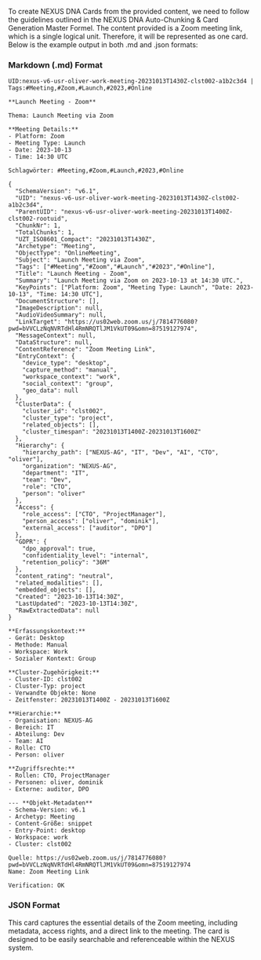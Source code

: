 To create NEXUS DNA Cards from the provided content, we need to follow the guidelines outlined in the NEXUS DNA Auto-Chunking & Card Generation Master Formel. The content provided is a Zoom meeting link, which is a single logical unit. Therefore, it will be represented as one card. Below is the example output in both .md and .json formats:

### Markdown (.md) Format

```
UID:nexus-v6-usr-oliver-work-meeting-20231013T1430Z-clst002-a1b2c3d4 | Tags:#Meeting,#Zoom,#Launch,#2023,#Online

**Launch Meeting - Zoom**

Thema: Launch Meeting via Zoom

**Meeting Details:**
- Platform: Zoom
- Meeting Type: Launch
- Date: 2023-10-13
- Time: 14:30 UTC

Schlagwörter: #Meeting,#Zoom,#Launch,#2023,#Online

{
  "SchemaVersion": "v6.1",
  "UID": "nexus-v6-usr-oliver-work-meeting-20231013T1430Z-clst002-a1b2c3d4",
  "ParentUID": "nexus-v6-usr-oliver-work-meeting-20231013T1400Z-clst002-rootuid",
  "ChunkNr": 1,
  "TotalChunks": 1,
  "UZT_ISO8601_Compact": "20231013T1430Z",
  "Archetype": "Meeting",
  "ObjectType": "OnlineMeeting",
  "Subject": "Launch Meeting via Zoom",
  "Tags": ["#Meeting","#Zoom","#Launch","#2023","#Online"],
  "Title": "Launch Meeting - Zoom",
  "Summary": "Launch Meeting via Zoom on 2023-10-13 at 14:30 UTC.",
  "KeyPoints": ["Platform: Zoom", "Meeting Type: Launch", "Date: 2023-10-13", "Time: 14:30 UTC"],
  "DocumentStructure": [],
  "ImageDescription": null,
  "AudioVideoSummary": null,
  "LinkTarget": "https://us02web.zoom.us/j/7814776080?pwd=bVVCLzNqNVRTdHl4RmNRQTlJM1VkUT09&omn=87519127974",
  "MessageContext": null,
  "DataStructure": null,
  "ContentReference": "Zoom Meeting Link",
  "EntryContext": {
    "device_type": "desktop",
    "capture_method": "manual",
    "workspace_context": "work",
    "social_context": "group",
    "geo_data": null
  },
  "ClusterData": {
    "cluster_id": "clst002",
    "cluster_type": "project",
    "related_objects": [],
    "cluster_timespan": "20231013T1400Z-20231013T1600Z"
  },
  "Hierarchy": {
    "hierarchy_path": ["NEXUS-AG", "IT", "Dev", "AI", "CTO", "oliver"],
    "organization": "NEXUS-AG",
    "department": "IT",
    "team": "Dev",
    "role": "CTO",
    "person": "oliver"
  },
  "Access": {
    "role_access": ["CTO", "ProjectManager"],
    "person_access": ["oliver", "dominik"],
    "external_access": ["auditor", "DPO"]
  },
  "GDPR": {
    "dpo_approval": true,
    "confidentiality_level": "internal",
    "retention_policy": "36M"
  },
  "content_rating": "neutral",
  "related_modalities": [],
  "embedded_objects": [],
  "Created": "2023-10-13T14:30Z",
  "LastUpdated": "2023-10-13T14:30Z",
  "RawExtractedData": null
}

**Erfassungskontext:**
- Gerät: Desktop
- Methode: Manual
- Workspace: Work
- Sozialer Kontext: Group

**Cluster-Zugehörigkeit:**
- Cluster-ID: clst002
- Cluster-Typ: project
- Verwandte Objekte: None
- Zeitfenster: 20231013T1400Z - 20231013T1600Z

**Hierarchie:**
- Organisation: NEXUS-AG
- Bereich: IT
- Abteilung: Dev
- Team: AI
- Rolle: CTO
- Person: oliver

**Zugriffsrechte:**
- Rollen: CTO, ProjectManager
- Personen: oliver, dominik
- Externe: auditor, DPO

--- **Objekt-Metadaten**
- Schema-Version: v6.1
- Archetyp: Meeting
- Content-Größe: snippet
- Entry-Point: desktop
- Workspace: work
- Cluster: clst002

Quelle: https://us02web.zoom.us/j/7814776080?pwd=bVVCLzNqNVRTdHl4RmNRQTlJM1VkUT09&omn=87519127974  
Name: Zoom Meeting Link

Verification: OK
```

### JSON Format



This card captures the essential details of the Zoom meeting, including metadata, access rights, and a direct link to the meeting. The card is designed to be easily searchable and referenceable within the NEXUS system.